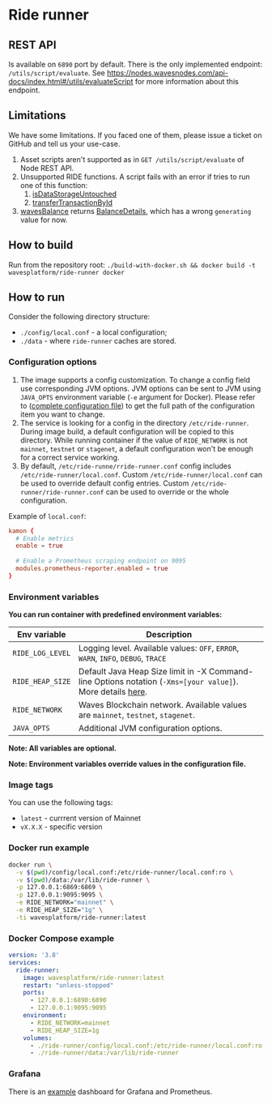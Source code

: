 # Ride runner

## REST API

Is available on `6890` port by default.
There is the only implemented endpoint: `/utils/script/evaluate`.
See https://nodes.wavesnodes.com/api-docs/index.html#/utils/evaluateScript for more information about this endpoint.

## Limitations

We have some limitations. If you faced one of them, please issue a ticket on GitHub and tell us your use-case.

1. Asset scripts aren't supported as in `GET /utils/script/evaluate` of Node REST API.
2. Unsupported RIDE functions. A script fails with an error if tries to run one of this function:
   1. [isDataStorageUntouched](https://docs.waves.tech/en/ride/functions/built-in-functions/account-data-storage-functions#isdatastorageuntouched-address-alias-boolean)
   2. [transferTransactionById](https://docs.waves.tech/en/ride/functions/built-in-functions/blockchain-functions#transfertransactionbyid)
3. [wavesBalance](https://docs.waves.tech/en/ride/functions/built-in-functions/blockchain-functions#wavesbalance)
   returns [BalanceDetails](https://docs.waves.tech/en/ride/structures/common-structures/balance-details), which has a
   wrong `generating` value for now.

## How to build

Run from the repository root: `./build-with-docker.sh && docker build -t wavesplatform/ride-runner docker`

## How to run

Consider the following directory structure:

- `./config/local.conf` - a local configuration;
- `./data` - where `ride-runner` caches are stored.

### Configuration options

1. The image supports a config customization. To change a config field use corresponding JVM options. JVM options can be
   sent to JVM using `JAVA_OPTS` environment variable (`-e` argument for Docker). Please refer
   to ([complete configuration file](./src/main/resources/application.conf))
   to get the full path of the configuration item you want to change.
2. The service is looking for a config in the directory `/etc/ride-runner`. During image build, a default configuration
   will be
   copied to this directory. While running container if the value of `RIDE_NETWORK` is not `mainnet`, `testnet`
   or `stagenet`, a default configuration won't be enough for a correct service working.
3. By default, `/etc/ride-runne/rride-runner.conf` config includes `/etc/ride-runner/local.conf`.
   Custom `/etc/ride-runner/local.conf` can be used to override default config entries.
   Custom `/etc/ride-runner/ride-runner.conf` can be used to override or the whole configuration.

Example of `local.conf`:

```conf
kamon {
  # Enable metrics
  enable = true
  
  # Enable a Prometheus scraping endpoint on 9095
  modules.prometheus-reporter.enabled = true
}
```

### Environment variables

**You can run container with predefined environment variables:**

| Env variable     | Description                                                                                                                                                                                       |
|------------------|---------------------------------------------------------------------------------------------------------------------------------------------------------------------------------------------------|
| `RIDE_LOG_LEVEL` | Logging level. Available values: `OFF`, `ERROR`, `WARN`, `INFO`, `DEBUG`, `TRACE`                                                                                                                 |
| `RIDE_HEAP_SIZE` | Default Java Heap Size limit in -X Command-line Options notation (`-Xms=[your value]`). More details [here](https://docs.oracle.com/cd/E13150_01/jrockit_jvm/jrockit/jrdocs/refman/optionX.html). |
| `RIDE_NETWORK`   | Waves Blockchain network. Available values are `mainnet`, `testnet`, `stagenet`.                                                                                                                  |
| `JAVA_OPTS`      | Additional JVM configuration options.                                                                                                                                                             |

**Note: All variables are optional.**

**Note: Environment variables override values in the configuration file.**

### Image tags

You can use the following tags:

- `latest` - currrent version of Mainnet
- `vX.X.X` - specific version

### Docker run example

```sh
docker run \
  -v $(pwd)/config/local.conf:/etc/ride-runner/local.conf:ro \
  -v $(pwd)/data:/var/lib/ride-runner \
  -p 127.0.0.1:6869:6869 \
  -p 127.0.0.1:9095:9095 \
  -e RIDE_NETWORK="mainnet" \
  -e RIDE_HEAP_SIZE="1g" \
  -ti wavesplatform/ride-runner:latest
```

### Docker Compose example

```yaml
version: '3.8'
services:
  ride-runner:
    image: wavesplatform/ride-runner:latest
    restart: "unless-stopped"
    ports:
      - 127.0.0.1:6890:6890
      - 127.0.0.1:9095:9095
    environment:
      - RIDE_NETWORK=mainnet
      - RIDE_HEAP_SIZE=1g
    volumes:
      - ./ride-runner/config/local.conf:/etc/ride-runner/local.conf:ro
      - ./ride-runner/data:/var/lib/ride-runner
```

### Grafana

There is an [example](./doc/grafana-prometheus-dashboard.json) dashboard for Grafana and Prometheus.
